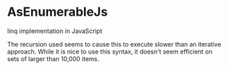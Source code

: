 # AsEnumerableJs
linq implementation in JavaScript

The recursion used seems to cause this to execute slower than an iterative approach. While it is nice to use this syntax, it doesn't seem efficient on sets of larger than 10,000 items.
